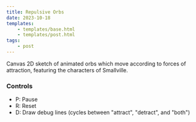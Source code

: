 ```yaml
---
title: Repulsive Orbs
date: 2023-10-18
templates:
    - templates/base.html
    - templates/post.html
tags:
    - post
---
```


Canvas 2D sketch of animated orbs which move according to forces of attraction,
featuring the characters of Smallville.

<div id="sketch"></div>

### Controls

-   P: Pause
-   R: Reset
-   D: Draw debug lines (cycles between "attract", "detract", and "both")
